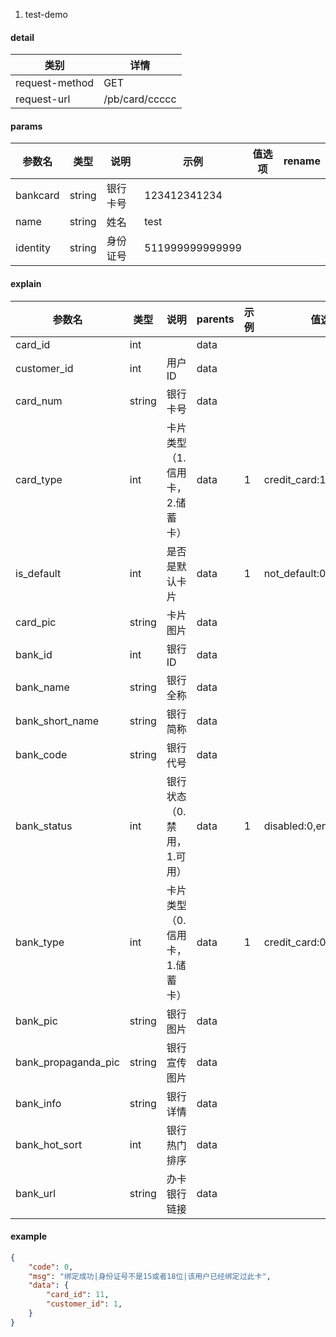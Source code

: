 1. test-demo

#### detail

| 类别 | 详情 |
| --- | --- |
| request-method | GET |
| request-url | /pb/card/ccccc |

#### params

| 参数名    | 类型  | 说明     | 示例 | 值选项 | rename |
| --------- | ----- | -------- | ---- | --- | --- |
| bankcard | string | 银行卡号 | 123412341234 | | |
| name | string | 姓名 | test | | |
| identity | string | 身份证号 | 511999999999999 | | |

#### explain

| 参数名           | 类型      | 说明                 | parents | 示例  | 值选项 | rename |
| --------------- | --------- | ------------------- | ------- | ---- | ----- | ------ |
| card_id| int |  | data| | | |
| customer_id| int | 用户ID | data| | | |
| card_num| string | 银行卡号 | data| | | |
| card_type| int | 卡片类型（1. 信用卡， 2.储蓄卡） | data| 1 | credit_card:1,debit_card:2 | |
| is_default| int | 是否是默认卡片 | data| 1 | not_default:0,default:1 | |
| card_pic| string | 卡片图片 | data| | | |
| bank_id| int | 银行ID | data| | | |
| bank_name| string | 银行全称 | data| | | |
| bank_short_name| string | 银行简称 | data| | | |
| bank_code| string | 银行代号 | data| | | |
| bank_status| int | 银行状态（0. 禁用， 1.可用） | data| 1 | disabled:0,enabled:1 | |
| bank_type| int | 卡片类型（0. 信用卡， 1.储蓄卡） | data| 1 | credit_card:0,debit_card:1 | |
| bank_pic| string | 银行图片 | data| | | |
| bank_propaganda_pic| string | 银行宣传图片 | data| | | |
| bank_info| string | 银行详情 | data| | | |
| bank_hot_sort| int | 银行热门排序 | data| | | |
| bank_url| string | 办卡银行链接 | data| | | |

#### example

```json
{
    "code": 0,
    "msg": "绑定成功|身份证号不是15或者18位|该用户已经绑定过此卡",
    "data": {
        "card_id": 11,
        "customer_id": 1,
    }
}
```